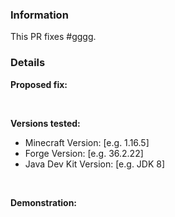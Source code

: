 <!-- 
    Failure to fill out this template properly may result in your PR being ignored without warning. 
    
    Gigamod is licensed under GNU GPL-3.0 license, By contributing to Gigamod
    You agree to license your code under the GNU GPL-3.0 license, which can be found here: https://github.com/Gigawhat-net/Gigamod/blob/dev/LICENSE
-->


### Information

<!-- Replace #gggg with the number of the original issue. -->

This PR fixes #gggg. 

### Details

**Proposed fix:**



<br>

**Versions tested:**    

  - Minecraft Version: [e.g. 1.16.5]
  - Forge Version: [e.g. 36.2.22]
  - Java Dev Kit Version: [e.g. JDK 8]
   
<br>

**Demonstration:**    

<!--
    Include screenshots/log snippets from before and after as necessary. If you have created a test case mod, please link to a
    download of the mod, source code, and exact version used where possible.
-->
